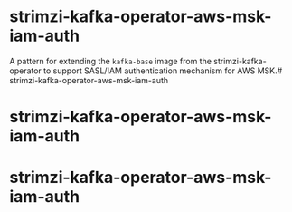 # strimzi-kafka-operator-aws-msk-iam-auth

A pattern for extending the `kafka-base` image from the strimzi-kafka-operator to support SASL/IAM authentication mechanism for AWS MSK.# strimzi-kafka-operator-aws-msk-iam-auth
# strimzi-kafka-operator-aws-msk-iam-auth
# strimzi-kafka-operator-aws-msk-iam-auth
